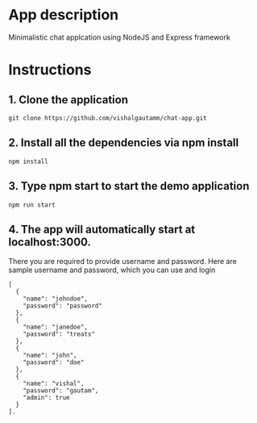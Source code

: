 # App description

Minimalistic chat applcation using NodeJS and Express framework

# Instructions

## 1. Clone the application
```
git clone https://github.com/vishalgautamm/chat-app.git
```

## 2. Install all the dependencies via npm install
```
npm install
```
## 3. Type npm start to start the demo application

```
npm run start
```
## 4. The app will automatically start at localhost:3000. 
There you are required to provide username and password. Here are sample username and password, which you can use and login

```
[
  {
    "name": "johndoe",
    "password": "password"
  },
  {
    "name": "janedoe",
    "password": "treats"
  },
  {
    "name": "john",
    "password": "doe"
  },
  {
    "name": "vishal",
    "password": "gautam",
    "admin": true
  }
].

```
